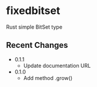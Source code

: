 # fixedbitset
Rust simple BitSet type

## Recent Changes

- 0.1.1
  + Update documentation URL
- 0.1.0
  + Add method .grow()
